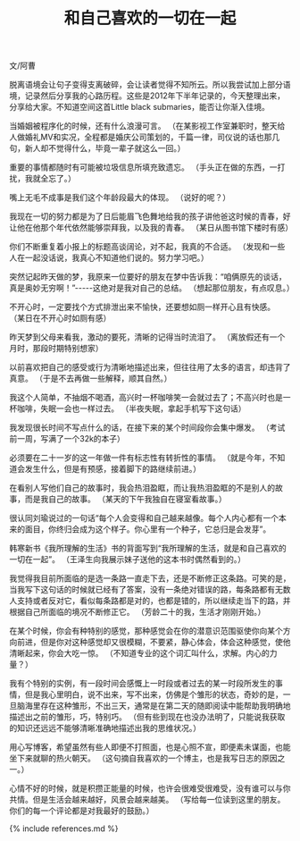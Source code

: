 ﻿---
layout: post
title: 和自己喜欢的一切在一起
category: life
---

文/阿曹

脱离语境会让句子变得支离破碎，会让读者觉得不知所云。所以我尝试加上部分语境，记录然后分享我的心路历程。这些是2012年下半年记录的，今天整理出来，分享给大家。不知道空间这首Little black submaries，能否让你渐入佳境。


当婚姻被程序化的时候，还有什么浪漫可言。
（在某影视工作室兼职时，整天给人做婚礼MV和实况，全程都是婚庆公司策划的，千篇一律，司仪说的话也那几句，新人却不觉得什么，毕竟一辈子就这么一回。）


重要的事情都随时有可能被垃圾信息所填充致遗忘。
（手头正在做的东西，一打扰，我就全忘了。）


嘴上无毛不成事是我们这个年龄段最大的体现。
（说好的呢？）


我现在一切的努力都是为了日后能眉飞色舞地给我的孩子讲他爸这时候的青春，好让他在他那个年代依然能够崇拜我，以及我的青春。
（某日从图书馆下楼时有感）


你们不断重复着小报上的标题高谈阔论，对不起，我真的不合适。
（发现和一些人在一起没话说，我真心不知道他们说的。努力学习吧。）


突然记起昨天做的梦，我原来一位要好的朋友在梦中告诉我：“咱俩原先的谈话，真是奥妙无穷啊！”-----这绝对是我对自己的总结。
（想起那位朋友，有点叹息。）


不开心时，一定要找个方式排泄出来不愉快，还要想如厕一样开心且有快感。
（某日在不开心时如厕有感）


昨天梦到父母来看我，激动的要死，清晰的记得当时流泪了。
（离放假还有一个 月时，那段时期特别想家）


以前喜欢把自己的感受或行为清晰地描述出来，但往往用了太多的语言，却违背了真意。
（于是不去再做一些解释，顺其自然。）


我这个人简单，不抽烟不喝酒，高兴时一杯咖啡笑一会就过去了；不高兴时也是一杯咖啡，失眠一会也一样过去。
（半夜失眠，拿起手机写下这句话）


我发现很长时间不写点什么的话，在接下来的某个时间段你会集中爆发。
（考试前一周，写满了一个32k的本子）


必须要在二十一岁的这一年做一件有标志性有转折性的事情。
（就是今年，不知道会发生什么，但是有预感，接着脚下的路继续前进。）


在看别人写他们自己的故事时，我会热泪盈眶，而让我热泪盈眶的不是别人的故事，而是我自己的故事。
（某天的下午我独自在寝室看故事。）


很认同刘瑜说过的一句话“每个人会变得和自己越来越像。每个人内心都有一个本来的面目，你终归会成为这个样子。你心里有一个种子，它总归是会发芽”。


韩寒新书《我所理解的生活》书的背面写到“我所理解的生活，就是和自己喜欢的一切在一起”。
（王泽生向我展示妹子送他的这本书时偶然看到的。）


我觉得我目前所面临的是选一条路一直走下去，还是不断修正这条路。可笑的是，当我写下这句话的时候就已经有了答案，没有一条绝对错误的路，每条路都有无数人支持或者反对它，看似每条路都是对的，也都是错的，所以继续走当下的路，并根据自己所面临的境况不断修正它。
（芳龄二十的我，生活才刚刚开始。）


在某个时候，你会有种特别的感觉，那种感觉会在你的潜意识范围驱使你向某个方向前进，但是你对这种感觉却又很模糊，不要紧，静心体会，体会这种感觉，使他清晰起来，你会大吃一惊。
（不知道专业的这个词汇叫什么，求解。内心的力量？）


我有个特别的实例，有一段时间会感慨上一时段或者过去的某一时段所发生的事情，但是我心里明白，说不出来，写不出来，仿佛是个雏形的状态，奇妙的是，一旦脑海里存在这种雏形，不出三天，通常是在第二天的随即阅读中能帮助我明确地描述出之前的雏形，巧，特别巧。
（但有些到现在也没办法明了，只能说我获取的知识还远远不能够清晰准确地描述出我的思维状况。）


用心写博客，希望虽然有些人即便不打照面，也是心照不宣，即便素未谋面，也能坐下来就聊的热火朝天。
（这句摘自我喜欢的一个博主，也是我写日志的原因之一。）


心情不好的时候，就是积攒正能量的时候，也许会很难受很难受，没有谁可以与你共情。但是生活会越来越好，风景会越来越美。
（写给每一位读到这里的朋友。你们的每一个评论都是对我最好的鼓励。）



{% include references.md %}
